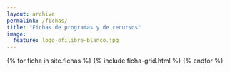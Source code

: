 ```yaml
---
layout: archive
permalink: /fichas/
title: "Fichas de programas y de recursos"
image:
  feature: logo-ofilibre-blanco.jpg
---
```



<div class="tiles">
{% for ficha in site.fichas %}
	{% include ficha-grid.html %}
{% endfor %}
</div><!-- /.tiles -->

